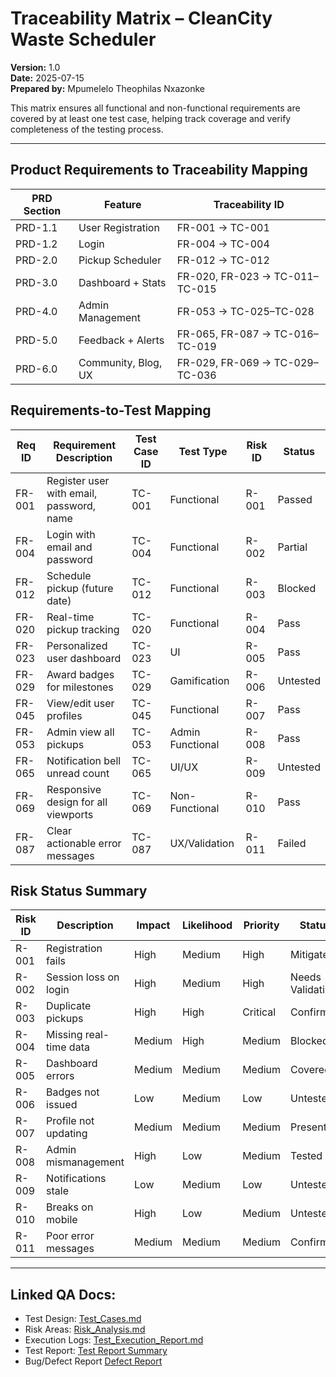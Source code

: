 # Traceability Matrix – CleanCity Waste Scheduler

**Version:** 1.0  
**Date:** 2025-07-15  
**Prepared by:** Mpumelelo Theophilas Nxazonke  

This matrix ensures all functional and non-functional requirements are covered by at least one test case, helping track coverage and verify completeness of the testing process.

---

## Product Requirements to Traceability Mapping

| PRD Section | Feature             | Traceability ID                |
| ----------- | ------------------- | ------------------------------ |
| PRD-1.1     | User Registration   | FR-001 → TC-001                |
| PRD-1.2     | Login               | FR-004 → TC-004                |
| PRD-2.0     | Pickup Scheduler    | FR-012 → TC-012                |
| PRD-3.0     | Dashboard + Stats   | FR-020, FR-023 → TC-011–TC-015 |
| PRD-4.0     | Admin Management    | FR-053 → TC-025–TC-028         |
| PRD-5.0     | Feedback + Alerts   | FR-065, FR-087 → TC-016–TC-019 |
| PRD-6.0     | Community, Blog, UX | FR-029, FR-069 → TC-029–TC-036 |

## Requirements-to-Test Mapping

| Req ID | Requirement Description | Test Case ID | Test Type | Risk ID | Status |
|--------|--------------------------|--------------|-----------|---------|--------|
| FR-001 | Register user with email, password, name | TC-001 | Functional | R-001 | Passed |
| FR-004 | Login with email and password | TC-004 | Functional | R-002 | Partial |
| FR-012 | Schedule pickup (future date) | TC-012 | Functional | R-003 | Blocked |
| FR-020 | Real-time pickup tracking | TC-020 | Functional | R-004 | Pass |
| FR-023 | Personalized user dashboard | TC-023 | UI | R-005 | Pass |
| FR-029 | Award badges for milestones | TC-029 | Gamification | R-006 | Untested |
| FR-045 | View/edit user profiles | TC-045 | Functional | R-007 | Pass |
| FR-053 | Admin view all pickups | TC-053 | Admin Functional | R-008 | Pass |
| FR-065 | Notification bell unread count | TC-065 | UI/UX | R-009 | Untested |
| FR-069 | Responsive design for all viewports | TC-069 | Non-Functional | R-010 | Pass |
| FR-087 | Clear actionable error messages | TC-087 | UX/Validation | R-011 | Failed |

## Risk Status Summary

| Risk ID | Description | Impact | Likelihood | Priority | Status |
|---------|-------------|--------|------------|----------|--------|
| R-001 | Registration fails | High | Medium | High | Mitigated |
| R-002 | Session loss on login | High | Medium | High | Needs Validation |
| R-003 | Duplicate pickups | High | High | Critical | Confirmed |
| R-004 | Missing real-time data | Medium | High | Medium | Blocked |
| R-005 | Dashboard errors | Medium | Medium | Medium | Covered |
| R-006 | Badges not issued | Low | Medium | Low | Untested |
| R-007 | Profile not updating | Medium | Medium | Medium | Present |
| R-008 | Admin mismanagement | High | Low | Medium | Tested |
| R-009 | Notifications stale | Low | Medium | Low | Untested |
| R-010 | Breaks on mobile | High | Low | Medium | Untested |
| R-011 | Poor error messages | Medium | Medium | Medium | Confirmed |

---

## Linked QA Docs:

- Test Design: [Test_Cases.md](../final_docs/Test_Cases.md)  
- Risk Areas: [Risk_Analysis.md](../final_docs/Risk_Analysis.md)  
- Execution Logs: [Test_Execution_Report.md](../final_docs/Test_Execution_Report.md)
- Test Report: [Test Report Summary](../final_docs/Test_Report_Summary.md)
- Bug/Defect Report [Defect Report](../final_docs/Defect_Report.md)